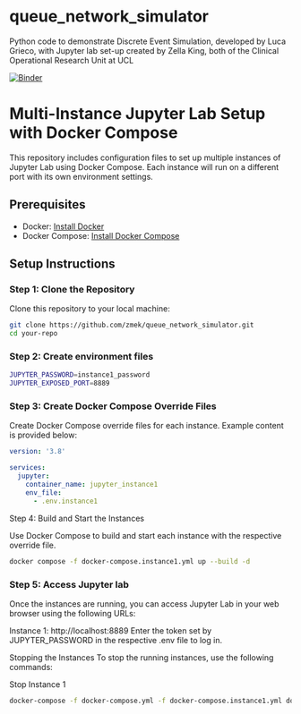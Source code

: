 # queue_network_simulator
Python code to demonstrate Discrete Event Simulation, developed by Luca Grieco, with Jupyter lab set-up created by Zella King, both of the Clinical Operational Research Unit at UCL

[![Binder](https://mybinder.org/badge_logo.svg)](https://mybinder.org/v2/gh/zmek/queue_network_simulator/HEAD?labpath=notebooks%2Ftest.ipynb)


# Multi-Instance Jupyter Lab Setup with Docker Compose

This repository includes configuration files to set up multiple instances of Jupyter Lab using Docker Compose. Each instance will run on a different port with its own environment settings.

## Prerequisites

- Docker: [Install Docker](https://docs.docker.com/get-docker/)
- Docker Compose: [Install Docker Compose](https://docs.docker.com/compose/install/)

## Setup Instructions

### Step 1: Clone the Repository

Clone this repository to your local machine:

```sh
git clone https://github.com/zmek/queue_network_simulator.git
cd your-repo
```

### Step 2: Create environment files
```sh
JUPYTER_PASSWORD=instance1_password
JUPYTER_EXPOSED_PORT=8889
```

### Step 3: Create Docker Compose Override Files

Create Docker Compose override files for each instance. Example content is provided below:


```yaml
version: '3.8'

services:
  jupyter:
    container_name: jupyter_instance1
    env_file:
      - .env.instance1

```

Step 4: Build and Start the Instances

Use Docker Compose to build and start each instance with the respective override file.



``` sh
docker compose -f docker-compose.instance1.yml up --build -d
``` 

### Step 5: Access Jupyter lab

Once the instances are running, you can access Jupyter Lab in your web browser using the following URLs:

Instance 1: http://localhost:8889
Enter the token set by JUPYTER_PASSWORD in the respective .env file to log in.

Stopping the Instances
To stop the running instances, use the following commands:

Stop Instance 1
```sh
docker-compose -f docker-compose.yml -f docker-compose.instance1.yml down
```
